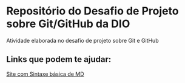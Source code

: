 # Repositório do Desafio de Projeto sobre Git/GitHub da DIO
Atividade elaborada no desafio de  projeto sobre Git e GitHub

## Links que podem te ajudar:
[Site com Sintaxe básica de MD](https://www.markdownguide.org/basic-syntax/)
